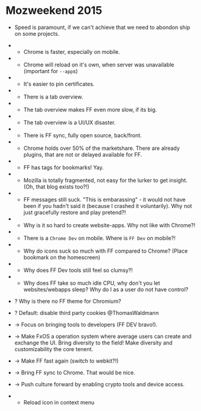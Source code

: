 # Mozweekend 2015

- Speed is paramount, if we can't achieve that we need to abondon ship on some projects.
- - Chrome is faster, especially on mobile.
- - Chrome will reload on it's own, when server was unavailable (important for `--app`s)
- + It's easier to pin certificates.
- + There is a tab overview.
- - The tab overview makes FF even more slow, if its big.
- - The tab overview is a UI/UX disaster.
- + There is FF sync, fully open source, back/front.
- - Chrome holds over 50% of the marketshare. There are already plugins, that are not or delayed available for FF.
- + FF has tags for bookmarks! Yay.

- - Mozilla is totally fragmented, not easy for the lurker to get insight. (Oh, that blog exists too?!)
- - FF messages still suck. "This is embarassing" - it would not have been if you hadn't said it (because I crashed it voluntarily). Why not just gracefully restore and play pretend?!
- - Why is it so hard to create website-apps. Why not like with Chrome?!
- - There is a `Chrome Dev` on mobile. Where is `FF Dev` on mobile?!
- - Why do icons suck so much with FF compared to Chrome? (Place bookmark on the homescreen)
- - Why does FF Dev tools still feel so clumsy?!
- - Why does FF take so much idle CPU, why don't you let websites/webapps sleep? Why do I as a user do not have control?

- ? Why is there no FF theme for Chromium?
- ? Default: disable third party cookies @ThomasWaldmann

- -> Focus on bringing tools to developers (FF DEV bravo!).
- -> Make FxOS a operation system where average users can create and exchange the UI. Bring diversity to the field! Make diversity and customizability the core tenent.
- -> Make FF fast again (switch to webkit?!)
- -> Bring FF sync to Chrome. That would be nice.
- -> Push culture forward by enabling crypto tools and device access.
- + Reload icon in context menu
